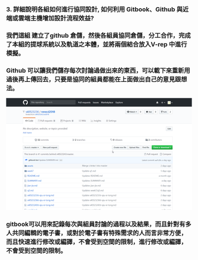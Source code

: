 ### 3. 詳細說明各組如何進行協同設計, 如何利用 Gitbook、Github 與近端或雲端主機增加設計流程效益?

### 我們這組 建立了github 倉儲，然後各組員協同倉儲，分工合作，完成了本組的提球系統以及軌道之本體，並將兩個結合放入V-rep 中進行模擬。

### Github 可以讓我們儲存每次討論過做出來的東西，可以載下來重新用過後再上傳回去，只要是協同的組員都能在上面做出自己的意見跟想法。

![](/assets/Q3-1png)

### gitbook可以用來記錄每次與組員討論的過程以及結果，而且針對有多人共同編輯的電子書，或對於電子書有特殊需求的人而言非常方便，而且快速進行修改或編譯，不會受到空間的限制，進行修改或編譯，不會受到空間的限制。



